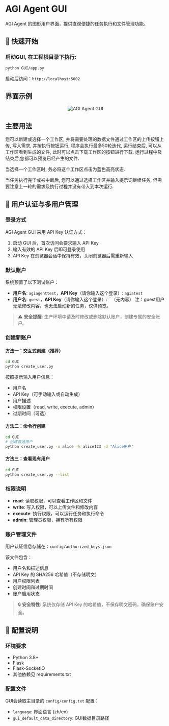 # AGI Agent GUI

AGI Agent 的图形用户界面，提供直观便捷的任务执行和文件管理功能。

## 🚀 快速开始

### 启动GUI, 在工程根目录下执行:
```bash
python GUI/app.py
```

启动后访问：`http://localhost:5002`

## 界面示例
<div align="center">
      <img src="../fig/AGIAgent_GUI.png" alt="AGI Agent GUI"/>
</div>

## 主要用法

您可以新建或选择一个工作区, 并将需要处理的数据文件通过工作区的上传按钮上传, 写入需求, 并按执行按钮运行, 程序会执行最多50轮迭代, 运行结束后, 可以从工作区看到生成的文件, 此时可以点击下载工作区的按钮进行下载. 运行过程中及结束后,您都可以预览已经产生的文件. 

当选择一个工作区时, 务必将这个工作区点击为蓝色高亮状态.

当任务执行完毕或被中断后, 您可以通过选择工作区并输入提示词继续任务, 但需要注意上一轮的需求及执行过程并没有带入到本次运行.


## 🔐 用户认证与多用户管理

### 登录方式
AGI Agent GUI 采用 API Key 认证方式：
1. 启动 GUI 后，首次访问会要求输入 API Key
2. 输入有效的 API Key 后即可登录使用
3. API Key 在浏览器会话中保持有效，关闭浏览器后需重新输入

### 默认账户
系统预置了以下测试账户：
- **用户名**: `agiagenttest`，**API Key**（请你输入这个登录）: `agiatest`
- **用户名**: `guest`，**API Key**（请你输入这个登录）: ``（无内容）
注：guest用户无法修改内容，也无法启动新的任务，仅供预览。
> ⚠️ **安全提醒**: 生产环境中请及时修改或删除默认账户，创建专属的安全账户。

### 创建新账户

#### 方法一：交互式创建（推荐）
```bash
cd GUI
python create_user.py
```
按照提示输入用户信息：
- 用户名
- API Key（可手动输入或自动生成）
- 用户描述
- 权限设置（read, write, execute, admin）
- 过期时间（可选）

#### 方法二：命令行创建
```bash
cd GUI
# 创建普通用户
python create_user.py -u alice -k alice123 -d "Alice用户"

```

#### 方法三：查看现有用户
```bash
cd GUI
python create_user.py --list
```

### 权限说明
- **read**: 读取权限，可以查看工作区和文件
- **write**: 写入权限，可以上传文件和修改内容  
- **execute**: 执行权限，可以运行任务和执行命令
- **admin**: 管理员权限，拥有所有权限

### 账户管理文件
用户认证信息存储在：`config/authorized_keys.json`

该文件包含：
- 用户名和描述信息
- API Key 的 SHA256 哈希值（不存储明文）
- 用户权限列表
- 创建时间和过期时间
- 账户启用状态

> 🔒 **安全特性**: 系统仅存储 API Key 的哈希值，不保存明文密码，确保账户安全。

## 🔧 配置说明

### 环境要求
- Python 3.8+
- Flask
- Flask-SocketIO
- 其他依赖见 requirements.txt

### 配置文件
GUI会读取主目录的 `config/config.txt` 配置：
- `language`: 界面语言 (zh/en)
- `gui_default_data_directory`: GUI数据目录路径

